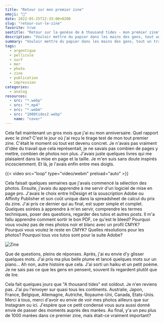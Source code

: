 ```yaml
---
title: "Retour sur mon premier zine"
emoji: "📕"
date: 2022-05-25T22:33:00+0200
slug: "retour-sur-le-zine"
favorite: true
seotitle: "Retour sur la genèse de A thousand tides - mon premier zine"
description: "Vouloir mettre du papier dans les mains des gens, tout un travail. Petit retour sur la conception de mon premier zine"
summary: "Vouloir mettre du papier dans les mains des gens, tout un travail. Petit retour sur la conception de mon premier zine"
tags:
  - argentique
  - pellicule
  - surf
  - mer
  - photo
  - zine
  - publication
  - impression
categories:
  - analog
resources:
  - src: "*.webp"
  - src: "*.mp4"
  - src: "*.webm"
  - src: "1000tides2.webp"
    name: "cover"
---
```


Cela fait maintenant un gros mois que j'ai eu mon anniversaire. Quel rapport avec le zine? C'est le jour où j'ai reçu le tirage test de mon tout premier zine. C'était le moment où tout est devenu concret. Je n'avais pas vraiment d'idée du travail que cela représentait, je ne savais pas combien de pages y mettre, combien de photos non plus. J'avais juste quelques livres qui me plaisaient dans la mise en page et la taille. Je m'en suis sans doute inspirés incosciemment. Et là, je l'avais enfin entre mes doigts.

{{< video src="loop" type="video/webm" preload="auto" >}}

Cela faisait quelques semaines que j'avais commencé la sélection des photos. Ensuite, j'avais du apprendre à me servir d'un logiciel de mise en page pro. J'avais le choix entre InDesign et la souscription Adobe ou Affinity Publisher et son coût unique dans la spreadsheet de calcul du prix du zine. J'ai pris ce dernier qui au final, est super simple et complet. Quelques soirées à apprendre à m'en servir, comprendre les termes techniques, poser des questions, regarder des tutos et autres posts. Il m'a fallu apprendre comment sortir le bon PDF, ce qu'est le bleed? Pourquoi vous voulez pas de mes photos noir et blanc avec un profil CMYK? Pourquoi vous voulez le reste en CMYK? Quelles résolutions pour les photos? Pourquoi tous vos tutos sont pour la suite Adobe?

![Zine](es3)

Que de questions, pleins de réponses. Après, j'ai eu envie d'y glisser quelques mots. J'ai pris ma plus belle plume et lancé quelques mots sur un piano... Ah non, autre histoire que cela. J'ai sorti un haiku et un petit poème. Je ne sais pas ce que les gens en pensent, souvent ils regardent plutôt que de lire.

Cela fait quelques jours que "A thousand tides" est soldout. Je n'en reviens pas. J'ai pu l'envoyer sur quasi tous les continents. Australie, Japon, France, Belgique, Allemagne, Autriche, Royaume-Uni, Canada, Etats-Unis. Merci à tous, merci d'avoir eu envie de voir mes photos ailleurs que sur Instagram ou ici. J'espère que ce petit condensé vous aura aussi donné envie de passer des moments auprès des marées. Au final, y'a un peu plus de 1000 marées dans ce premier zine, mais était-ce vraiment important?
